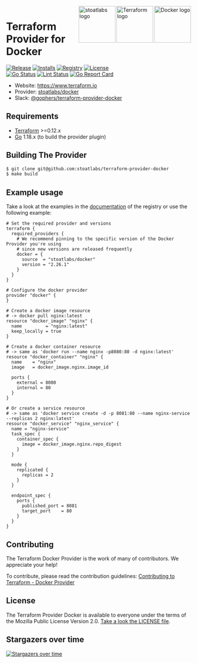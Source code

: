 <a href="https://docker.com">
    <img src="https://raw.githubusercontent.com/stoatlabs/terraform-provider-docker/master/assets/docker-logo.png" alt="Docker logo" title="Docker" align="right" height="100" />
</a>
<a href="https://terraform.io">
    <img src="https://raw.githubusercontent.com/stoatlabs/terraform-provider-docker/master/assets/terraform-logo.png" alt="Terraform logo" title="Terraform" align="right" height="100" />
</a>
<a href="https://stoatlabs.de">
    <img src="https://raw.githubusercontent.com/stoatlabs/terraform-provider-docker/master/assets/xw-logo.png" alt="stoatlabs logo" title="stoatlabs" align="right" height="100" />
</a>

# Terraform Provider for Docker

[![Release](https://img.shields.io/github/v/release/stoatlabs/terraform-provider-docker)](https://github.com/stoatlabs/terraform-provider-docker/releases)
[![Installs](https://img.shields.io/badge/dynamic/json?logo=terraform&label=installs&query=$.data.attributes.downloads&url=https%3A%2F%2Fregistry.terraform.io%2Fv2%2Fproviders%2F713)](https://registry.terraform.io/providers/stoatlabs/docker)
[![Registry](https://img.shields.io/badge/registry-doc%40latest-lightgrey?logo=terraform)](https://registry.terraform.io/providers/stoatlabs/docker/latest/docs)
[![License](https://img.shields.io/badge/license-MIT-blue.svg)](https://github.com/stoatlabs/terraform-provider-docker/blob/main/LICENSE)  
[![Go Status](https://github.com/stoatlabs/terraform-provider-docker/workflows/Acc%20Tests/badge.svg)](https://github.com/stoatlabs/terraform-provider-docker/actions)
[![Lint Status](https://github.com/stoatlabs/terraform-provider-docker/workflows/golangci-lint/badge.svg)](https://github.com/stoatlabs/terraform-provider-docker/actions)
[![Go Report Card](https://goreportcard.com/badge/github.com/stoatlabs/terraform-provider-docker)](https://goreportcard.com/report/github.com/stoatlabs/terraform-provider-docker)  

- Website: https://www.terraform.io
- Provider: [stoatlabs/docker](https://registry.terraform.io/providers/stoatlabs/docker/latest)
- Slack: [@gophers/terraform-provider-docker](https://gophers.slack.com/archives/C01G9TN5V36)

## Requirements
-	[Terraform](https://www.terraform.io/downloads.html) >=0.12.x
-	[Go](https://golang.org/doc/install) 1.18.x (to build the provider plugin)

## Building The Provider

```sh
$ git clone git@github.com:stoatlabs/terraform-provider-docker
$ make build
```

## Example usage

Take a look at the examples in the [documentation](https://registry.terraform.io/providers/stoatlabs/docker/2.26.1/docs) of the registry
or use the following example:


```hcl
# Set the required provider and versions
terraform {
  required_providers {
    # We recommend pinning to the specific version of the Docker Provider you're using
    # since new versions are released frequently
    docker = {
      source  = "stoatlabs/docker"
      version = "2.26.1"
    }
  }
}

# Configure the docker provider
provider "docker" {
}

# Create a docker image resource
# -> docker pull nginx:latest
resource "docker_image" "nginx" {
  name         = "nginx:latest"
  keep_locally = true
}

# Create a docker container resource
# -> same as 'docker run --name nginx -p8080:80 -d nginx:latest'
resource "docker_container" "nginx" {
  name    = "nginx"
  image   = docker_image.nginx.image_id

  ports {
    external = 8080
    internal = 80
  }
}

# Or create a service resource
# -> same as 'docker service create -d -p 8081:80 --name nginx-service --replicas 2 nginx:latest'
resource "docker_service" "nginx_service" {
  name = "nginx-service"
  task_spec {
    container_spec {
      image = docker_image.nginx.repo_digest
    }
  }

  mode {
    replicated {
      replicas = 2
    }
  }

  endpoint_spec {
    ports {
      published_port = 8081
      target_port    = 80
    }
  }
}
```

## Contributing

The Terraform Docker Provider is the work of many of contributors. We appreciate your help!

To contribute, please read the contribution guidelines: [Contributing to Terraform - Docker Provider](CONTRIBUTING.md)

## License

The Terraform Provider Docker is available to everyone under the terms of the Mozilla Public License Version 2.0. [Take a look the LICENSE file](LICENSE).


## Stargazers over time

[![Stargazers over time](https://starchart.cc/stoatlabs/terraform-provider-docker.svg)](https://starchart.cc/stoatlabs/terraform-provider-docker)
